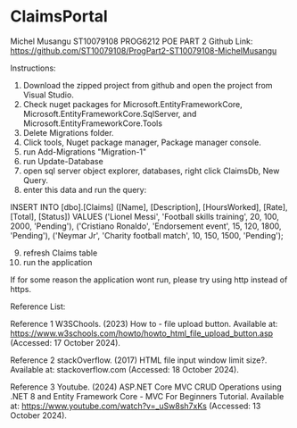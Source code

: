 # ClaimsPortal
Michel Musangu
ST10079108
PROG6212 POE PART 2
Github Link: https://github.com/ST10079108/ProgPart2-ST10079108-MichelMusangu



Instructions:

1. Download the zipped project from github and open the project from Visual Studio.
2. Check nuget packages for Microsoft.EntityFrameworkCore, Microsoft.EntityFrameworkCore.SqlServer, and Microsoft.EntityFrameworkCore.Tools
3. Delete Migrations folder.
4. Click tools, Nuget package manager, Package manager console.
5. run Add-Migrations "Migration-1"
6. run Update-Database
7. open sql server object explorer, databases, right click ClaimsDb, New Query.
8. enter this data and run the query:

INSERT INTO [dbo].[Claims] ([Name], [Description], [HoursWorked], [Rate], [Total], [Status])
VALUES 
('Lionel Messi', 'Football skills training', 20, 100, 2000, 'Pending'),
('Cristiano Ronaldo', 'Endorsement event', 15, 120, 1800, 'Pending'),
('Neymar Jr', 'Charity football match', 10, 150, 1500, 'Pending');

9. refresh Claims table
10. run the application

If for some reason the application wont run, please try using http instead of https.




Reference List:

Reference 1
W3SChools. (2023) How to - file upload button. Available at: https://www.w3schools.com/howto/howto_html_file_upload_button.asp (Accessed: 17 October 2024).

Reference 2
stackOverflow. (2017) HTML file input window limit size?. Available at: stackoverflow.com (Accessed: 18 October 2024).

Reference 3
Youtube. (2024) ASP.NET Core MVC CRUD Operations using .NET 8 and Entity Framework Core - MVC For Beginners Tutorial. Available at: https://www.youtube.com/watch?v=_uSw8sh7xKs (Accessed: 13 October 2024).